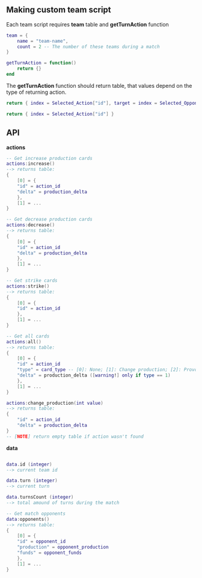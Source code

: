 ## Making custom team script

Each team script requires **team** table and **getTurnAction** function

```lua
team = {
    name = "team-name",
    count = 2 -- The number of these teams during a match 
}

getTurnAction = function()
    return {}
end
```

The **getTurnAction** function should return table, that values depend on
the type of returning action.

```lua
return { index = Selected_Action["id"], target = index = Selected_Opponent["id"] }
```

```lua
return { index = Selected_Action["id"] }
```

## API

**actions**

```lua
-- Get increase production cards
actions:increase()
--> returns table:
{
    [0] = {
    "id" = action_id
    "delta" = production_delta
    },
    [1] = ...
}

-- Get decrease production cards
actions:decrease() 
--> returns table:
{
    [0] = {
    "id" = action_id
    "delta" = production_delta
    },
    [1] = ...
}

-- Get strike cards
actions:strike()
--> returns table:
{
    [0] = {
    "id" = action_id
    },
    [1] = ...
}

-- Get all cards
actions:all()
--> returns table:
{
    [0] = {
    "id" = action_id
    "type" = card_type -- [0]: None; [1]: Change production; [2]: Provoke strike
    "delta" = production_delta ([warning!] only if type == 1)
    },
    [1] = ...
}

actions:change_production(int value)
--> returns table:
{
    "id" = action_id
    "delta" = production_delta
}
-- [NOTE] return empty table if action wasn't found

```

**data**

```lua

data.id (integer)
--> current team id

data.turn (integer)
--> current turn

data.turnsCount (integer)
--> total amound of turns during the match

-- Get match opponents
data:opponents()
--> returns table:
{
    [0] = {
    "id" = opponent_id
    "production" = opponent_production
    "funds" = opponent_funds
    },
    [1] = ...
}
```